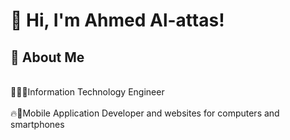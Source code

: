 # 👋 Hi, I'm Ahmed Al-attas!

## 🚀 About Me
<br>👨🏻‍💻Information Technology Engineer</br>
<br>🔥💙Mobile Application Developer and websites for computers and smartphones</br>

